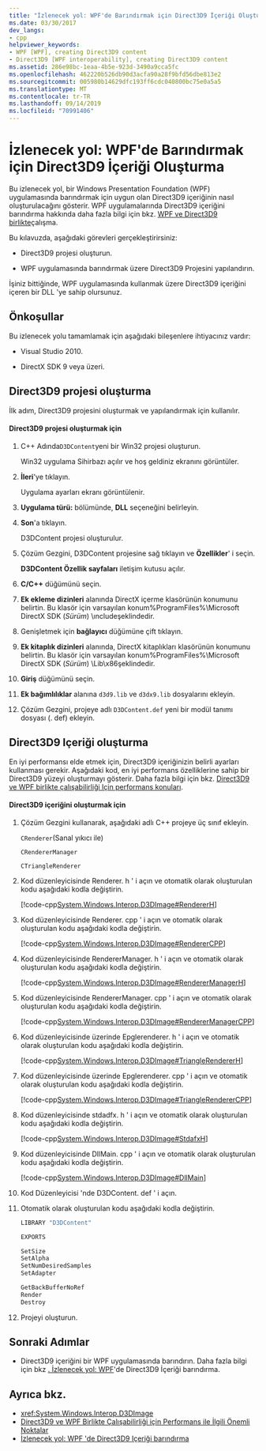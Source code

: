 ```yaml
---
title: "İzlenecek yol: WPF'de Barındırmak için Direct3D9 İçeriği Oluşturma"
ms.date: 03/30/2017
dev_langs:
- cpp
helpviewer_keywords:
- WPF [WPF], creating Direct3D9 content
- Direct3D9 [WPF interoperability], creating Direct3D9 content
ms.assetid: 286e98bc-1eaa-4b5e-923d-3490a9cca5fc
ms.openlocfilehash: 462220b526db90d3acfa90a28f9bfd56dbe813e2
ms.sourcegitcommit: 005980b14629dfc193ff6cdc040800bc75e0a5a5
ms.translationtype: MT
ms.contentlocale: tr-TR
ms.lasthandoff: 09/14/2019
ms.locfileid: "70991406"
---
```

# <a name="walkthrough-creating-direct3d9-content-for-hosting-in-wpf"></a>İzlenecek yol: WPF'de Barındırmak için Direct3D9 İçeriği Oluşturma
Bu izlenecek yol, bir Windows Presentation Foundation (WPF) uygulamasında barındırmak için uygun olan Direct3D9 içeriğinin nasıl oluşturulacağını gösterir. WPF uygulamalarında Direct3D9 içeriğini barındırma hakkında daha fazla bilgi için bkz. [WPF ve Direct3D9 birlikte](wpf-and-direct3d9-interoperation.md)çalışma.

 Bu kılavuzda, aşağıdaki görevleri gerçekleştirirsiniz:

- Direct3D9 projesi oluşturun.

- WPF uygulamasında barındırmak üzere Direct3D9 Projesini yapılandırın.

 İşiniz bittiğinde, WPF uygulamasında kullanmak üzere Direct3D9 içeriğini içeren bir DLL 'ye sahip olursunuz.

## <a name="prerequisites"></a>Önkoşullar
 Bu izlenecek yolu tamamlamak için aşağıdaki bileşenlere ihtiyacınız vardır:

- Visual Studio 2010.

- DirectX SDK 9 veya üzeri.

## <a name="creating-the-direct3d9-project"></a>Direct3D9 projesi oluşturma
 İlk adım, Direct3D9 projesini oluşturmak ve yapılandırmak için kullanılır.

#### <a name="to-create-the-direct3d9-project"></a>Direct3D9 projesi oluşturmak için

1. C++ Adında`D3DContent`yeni bir Win32 projesi oluşturun.

     Win32 uygulama Sihirbazı açılır ve hoş geldiniz ekranını görüntüler.

2. **İleri**'ye tıklayın.

     Uygulama ayarları ekranı görüntülenir.

3. **Uygulama türü:** bölümünde, **DLL** seçeneğini belirleyin.

4. **Son**'a tıklayın.

     D3DContent projesi oluşturulur.

5. Çözüm Gezgini, D3DContent projesine sağ tıklayın ve **Özellikler**' i seçin.

     **D3DContent Özellik sayfaları** iletişim kutusu açılır.

6. **C/C++**  düğümünü seçin.

7. **Ek ekleme dizinleri** alanında DirectX içerme klasörünün konumunu belirtin. Bu klasör için varsayılan konum%ProgramFiles%\Microsoft DirectX SDK (*Sürüm*) \ıncludeşeklindedir.

8. Genişletmek için **bağlayıcı** düğümüne çift tıklayın.

9. **Ek kitaplık dizinleri** alanında, DirectX kitaplıkları klasörünün konumunu belirtin. Bu klasör için varsayılan konum%ProgramFiles%\Microsoft DirectX SDK (*Sürüm*) \Lib\x86şeklindedir.

10. **Giriş** düğümünü seçin.

11. **Ek bağımlılıklar** alanına `d3d9.lib` ve `d3dx9.lib` dosyalarını ekleyin.

12. Çözüm Gezgini, projeye adlı `D3DContent.def` yeni bir modül tanımı dosyası (. def) ekleyin.

## <a name="creating-the-direct3d9-content"></a>Direct3D9 Içeriği oluşturma
 En iyi performansı elde etmek için, Direct3D9 içeriğinizin belirli ayarları kullanması gerekir. Aşağıdaki kod, en iyi performans özelliklerine sahip bir Direct3D9 yüzeyi oluşturmayı gösterir. Daha fazla bilgi için bkz. [Direct3D9 ve WPF birlikte çalışabilirliği Için performans konuları](performance-considerations-for-direct3d9-and-wpf-interoperability.md).

#### <a name="to-create-the-direct3d9-content"></a>Direct3D9 içeriğini oluşturmak için

1. Çözüm Gezgini kullanarak, aşağıdaki adlı C++ projeye üç sınıf ekleyin.

     `CRenderer`(Sanal yıkıcı ile)

     `CRendererManager`

     `CTriangleRenderer`

2. Kod düzenleyicisinde Renderer. h ' i açın ve otomatik olarak oluşturulan kodu aşağıdaki kodla değiştirin.

     [!code-cpp[System.Windows.Interop.D3DImage#RendererH](~/samples/snippets/cpp/VS_Snippets_Wpf/System.Windows.Interop.D3DImage/cpp/renderer.h#rendererh)]

3. Kod düzenleyicisinde Renderer. cpp ' i açın ve otomatik olarak oluşturulan kodu aşağıdaki kodla değiştirin.

     [!code-cpp[System.Windows.Interop.D3DImage#RendererCPP](~/samples/snippets/cpp/VS_Snippets_Wpf/System.Windows.Interop.D3DImage/cpp/renderer.cpp#renderercpp)]

4. Kod düzenleyicisinde RendererManager. h ' i açın ve otomatik olarak oluşturulan kodu aşağıdaki kodla değiştirin.

     [!code-cpp[System.Windows.Interop.D3DImage#RendererManagerH](~/samples/snippets/cpp/VS_Snippets_Wpf/System.Windows.Interop.D3DImage/cpp/renderermanager.h#renderermanagerh)]

5. Kod düzenleyicisinde RendererManager. cpp ' i açın ve otomatik olarak oluşturulan kodu aşağıdaki kodla değiştirin.

     [!code-cpp[System.Windows.Interop.D3DImage#RendererManagerCPP](~/samples/snippets/cpp/VS_Snippets_Wpf/System.Windows.Interop.D3DImage/cpp/renderermanager.cpp#renderermanagercpp)]

6. Kod düzenleyicisinde üzerinde Epglerenderer. h ' i açın ve otomatik olarak oluşturulan kodu aşağıdaki kodla değiştirin.

     [!code-cpp[System.Windows.Interop.D3DImage#TriangleRendererH](~/samples/snippets/cpp/VS_Snippets_Wpf/System.Windows.Interop.D3DImage/cpp/trianglerenderer.h#trianglerendererh)]

7. Kod düzenleyicisinde üzerinde Epglerenderer. cpp ' i açın ve otomatik olarak oluşturulan kodu aşağıdaki kodla değiştirin.

     [!code-cpp[System.Windows.Interop.D3DImage#TriangleRendererCPP](~/samples/snippets/cpp/VS_Snippets_Wpf/System.Windows.Interop.D3DImage/cpp/trianglerenderer.cpp#trianglerenderercpp)]

8. Kod düzenleyicisinde stdadfx. h ' i açın ve otomatik olarak oluşturulan kodu aşağıdaki kodla değiştirin.

     [!code-cpp[System.Windows.Interop.D3DImage#StdafxH](~/samples/snippets/cpp/VS_Snippets_Wpf/System.Windows.Interop.D3DImage/cpp/stdafx.h#stdafxh)]

9. Kod düzenleyicisinde DllMain. cpp ' i açın ve otomatik olarak oluşturulan kodu aşağıdaki kodla değiştirin.

     [!code-cpp[System.Windows.Interop.D3DImage#DllMain](~/samples/snippets/cpp/VS_Snippets_Wpf/System.Windows.Interop.D3DImage/cpp/dllmain.cpp#dllmain)]

10. Kod Düzenleyicisi 'nde D3DContent. def ' i açın.

11. Otomatik olarak oluşturulan kodu aşağıdaki kodla değiştirin.

    ```cpp
    LIBRARY "D3DContent"

    EXPORTS

    SetSize
    SetAlpha
    SetNumDesiredSamples
    SetAdapter

    GetBackBufferNoRef
    Render
    Destroy
    ```

12. Projeyi oluşturun.

## <a name="next-steps"></a>Sonraki Adımlar

- Direct3D9 içeriğini bir WPF uygulamasında barındırın. Daha fazla bilgi için bkz [. İzlenecek yol: WPF](walkthrough-hosting-direct3d9-content-in-wpf.md)'de Direct3D9 İçeriği barındırma.

## <a name="see-also"></a>Ayrıca bkz.

- <xref:System.Windows.Interop.D3DImage>
- [Direct3D9 ve WPF Birlikte Çalışabilirliği için Performans ile İlgili Önemli Noktalar](performance-considerations-for-direct3d9-and-wpf-interoperability.md)
- [İzlenecek yol: WPF 'de Direct3D9 Içeriği barındırma](walkthrough-hosting-direct3d9-content-in-wpf.md)
